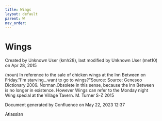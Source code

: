 ```yaml
---
title: Wings
layout: default
parent: W
nav_order:
---
```


# Wings

Created by  Unknown User (kmh28), last modified by  Unknown User (met10) on Apr 28, 2015

(noun) In reference to the sale of chicken wings at the Inn Between on Friday.&quot;I'm starving...want to go to wings?&quot;Source: Source: Geneseo Dictionary 2006. Norman.Obsolete in this sense, because the Inn Between is no longer in existence. However Wings can refer to the Monday night Wing special at the Village Tavern. M. Turner S-Z 2015

Document generated by Confluence on May 22, 2023 12:37

Atlassian
